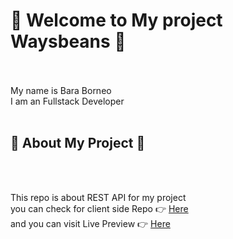 # :tada: Welcome to My project Waysbeans :tada:

<br />
<br />
My name is Bara Borneo <br />
I am an Fullstack Developer
<br />
<br />

## :bell: About My Project :bell:

<br />
<br />

This repo is about REST API for my project <br />
you can check for client side Repo :point_right: [Here](https://github.com/barared28/DWF19FDFX_waysbeans/ "Waysbeans Frontend") <br />
and you can visit Live Preview :point_right: [Here](https://5fe85c56c36cb1000751bb14--epic-kare-554c9e.netlify.app/ "Waysbeans Live Preview") <br />
